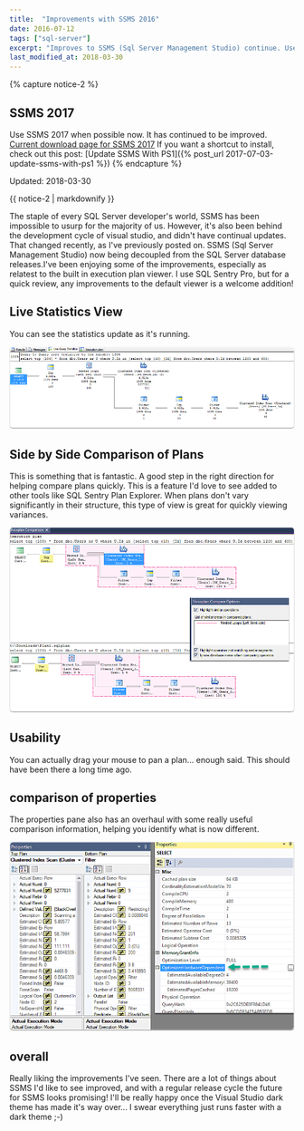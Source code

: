 ```yaml
---
title:  "Improvements with SSMS 2016"
date: 2016-07-12
tags: ["sql-server"]
excerpt: "Improves to SSMS (Sql Server Management Studio) continue. Use the latest version instead of using the version bundled in older versions of SQL Server Installation media to ensure the latest features are available."
last_modified_at: 2018-03-30
---
```


{% capture notice-2 %}

## SSMS 2017

Use SSMS 2017 when possible now. It has continued to be improved. [Current download page for SSMS 2017](http://bit.ly/2uvpSMG)
If you want a shortcut to install, check out this post: [Update SSMS With PS1]({% post_url 2017-07-03-update-ssms-with-ps1 %})
{% endcapture %}

<div class="premonition info"><div class="fa fa-plus"></div><div class="content"><p class="header">Updated: 2018-03-30</p>{{ notice-2 | markdownify }}</div></div>



The staple of every SQL Server developer's world, SSMS has been impossible to usurp for the majority of us. However, it's also been behind the development cycle of visual studio, and didn't have continual updates. That changed recently, as I've previously posted on. SSMS (Sql Server Management Studio) now being decoupled from the SQL Server database releases.I've been enjoying some of the improvements, especially as relatest to the built in execution plan viewer. I use SQL Sentry Pro, but for a quick review, any improvements to the default viewer is a welcome addition!

## Live Statistics View

You can see the statistics update as it's running.

![Live Statistics View](/assets/img/live-statistics-view.png)

## Side by Side Comparison of Plans

This is something that is fantastic. A good step in the right direction for helping compare plans quickly. This is a feature I'd love to see added to other tools like SQL Sentry Plan Explorer.  When plans don't vary significantly in their structure, this type of view is great for quickly viewing variances.

![Side by Side Comparison of Plans](/assets/img/side-by-side-comparison-of-plans.png)

## Usability

You can actually drag your mouse to pan a plan... enough said. This should have been there a long time ago.

## comparison of properties

The properties pane also has an overhaul with some really useful comparison information, helping you identify what is now different.

![comparison of properties](/assets/img/comparison-of-properties.png)

## overall

Really liking the improvements I've seen. There are a lot of things about SSMS I'd like to see improved, and with a regular release cycle the future for SSMS looks promising!
I'll be really happy once the Visual Studio dark theme has made it's way over... I swear everything just runs faster with a dark theme ;-)

